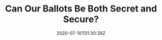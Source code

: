 ---
title: "Can Our Ballots Be Both Secret and Secure?"
tags: ["article", "cryptography", "voting", "politics"]
date: 2020-07-10T01:30:39Z
draft: false
link: "https://www.newyorker.com/news/the-future-of-democracy/can-our-ballots-be-both-secret-and-secure"
---